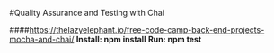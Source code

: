 #Quality Assurance and Testing with Chai

####https://thelazyelephant.io/free-code-camp-back-end-projects-mocha-and-chai/
**Install: npm install**
**Run: npm test**
